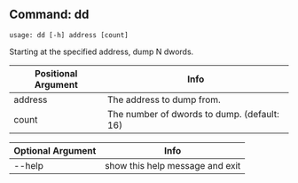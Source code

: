 ## Command: dd ##
```
usage: dd [-h] address [count]
```
Starting at the specified address, dump N dwords.

| Positional Argument | Info |
|---------------------|------|
| address | The address to dump from. |
| count | The number of dwords to dump. (default: 16) |

| Optional Argument | Info |
|---------------------|------|
| --help | show this help message and exit |


